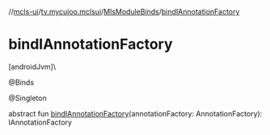 //[mcls-ui](../../../index.md)/[tv.mycujoo.mclsui](../index.md)/[MlsModuleBinds](index.md)/[bindIAnnotationFactory](bind-i-annotation-factory.md)

# bindIAnnotationFactory

[androidJvm]\

@Binds

@Singleton

abstract fun [bindIAnnotationFactory](bind-i-annotation-factory.md)(annotationFactory: AnnotationFactory): IAnnotationFactory
